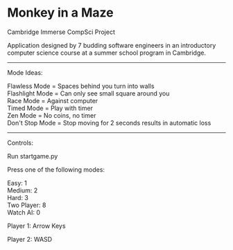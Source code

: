 # Monkey in a Maze
Cambridge Immerse CompSci Project

Application designed by 7 budding software engineers in an introductory computer science course at a summer school program in Cambridge.

---------------------------------------------------------------------------------------

Mode Ideas:

Flawless Mode = Spaces behind you turn into walls<br/>
Flashlight Mode = Can only see small square around you<br/>
Race Mode = Against computer<br/>
Timed Mode = Play with timer<br/>
Zen Mode = No coins, no timer<br/>
Don't Stop Mode = Stop moving for 2 seconds results in automatic loss<br/>

---------------------------------------------------------------------------------------

Controls:

Run startgame.py

Press one of the following modes:

Easy: 1<br/>
Medium: 2<br/>
Hard: 3<br/>
Two Player: 8<br/>
Watch AI: 0<br/>

Player 1:
Arrow Keys

Player 2:
WASD
